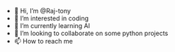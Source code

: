 - 👋 Hi, I’m @Raj-tony
- 👀 I’m interested in coding
- 🌱 I’m currently learning AI 
- 💞️ I’m looking to collaborate on some python projects
- 📫 How to reach me

<!---
Raj-tony/Raj-tony is a ✨ special ✨ repository because its `README.md` (this file) appears on your GitHub profile.
You can click the Preview link to take a look at your changes.
--->
